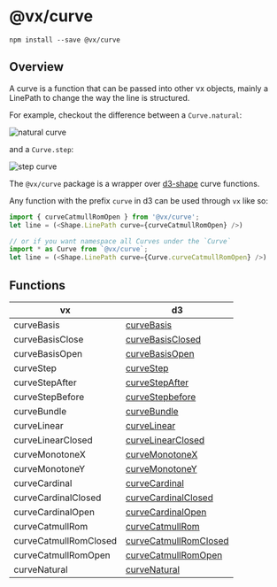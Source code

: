 # @vx/curve

```
npm install --save @vx/curve
```

## Overview

A curve is a function that can be passed into other vx objects, mainly a LinePath to change the way the line is structured.

For example, checkout the difference between a `Curve.natural`:

![natural curve](https://raw.githubusercontent.com/d3/d3-shape/master/img/natural.png)

and a `Curve.step`:

![step curve](https://raw.githubusercontent.com/d3/d3-shape/master/img/step.png)

The `@vx/curve` package is a wrapper over [d3-shape](https://github.com/d3/d3-shape) curve functions.

Any function with the prefix `curve` in d3 can be used through `vx` like so:

``` javascript
import { curveCatmullRomOpen } from '@vx/curve';
let line = (<Shape.LinePath curve={curveCatmullRomOpen} />)

// or if you want namespace all Curves under the `Curve`
import * as Curve from `@vx/curve`;
let line = (<Shape.LinePath curve={Curve.curveCatmullRomOpen} />)
```

## Functions

|           vx          |                                      d3                                       |
| --------------------- | ----------------------------------------------------------------------------- |
| curveBasis            | [curveBasis](https://github.com/d3/d3-shape#curveBasis)                       |
| curveBasisClose       | [curveBasisClosed](https://github.com/d3/d3-shape#curveBasisClosed)           |
| curveBasisOpen        | [curveBasisOpen](https://github.com/d3/d3-shape#curveBasisOpen)               |
| curveStep             | [curveStep](https://github.com/d3/d3-shape#curveStep)                         |
| curveStepAfter        | [curveStepAfter](https://github.com/d3/d3-shape#curveStepAfter)               |
| curveStepBefore       | [curveStepbefore](https://github.com/d3/d3-shape#curveStepBefore)             |
| curveBundle           | [curveBundle](https://github.com/d3/d3-shape#curveBundle)                     |
| curveLinear           | [curveLinear](https://github.com/d3/d3-shape#curveLinear)                     |
| curveLinearClosed     | [curveLinearClosed](https://github.com/d3/d3-shape#curveLinearClosed)         |
| curveMonotoneX        | [curveMonotoneX](https://github.com/d3/d3-shape#curveMonotoneX)               |
| curveMonotoneY        | [curveMonotoneY](https://github.com/d3/d3-shape#curveMonotoneY)               |
| curveCardinal         | [curveCardinal](https://github.com/d3/d3-shape#curveCardinal)                 |
| curveCardinalClosed   | [curveCardinalClosed](https://github.com/d3/d3-shape#curveCardinalClosed)     |
| curveCardinalOpen     | [curveCardinalOpen](https://github.com/d3/d3-shape#curveCardinalOpen)         |
| curveCatmullRom       | [curveCatmullRom](https://github.com/d3/d3-shape#curveCatmullRom)             |
| curveCatmullRomClosed | [curveCatmullRomClosed](https://github.com/d3/d3-shape#curveCatmullRomClosed) |
| curveCatmullRomOpen   | [curveCatmullRomOpen](https://github.com/d3/d3-shape#curveCatmullRomOpen)     |
| curveNatural          | [curveNatural](https://github.com/d3/d3-shape#curveNatural)                   |

